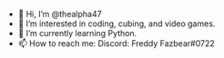 - 👋 Hi, I’m @thealpha47
- 👀 I’m interested in coding, cubing, and video games.
- 🌱 I’m currently learning Python.
- 📫 How to reach me:
Discord: Freddy Fazbear#0722
